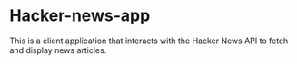 # Hacker-news-app
This is a client application that interacts with the Hacker News API to fetch and display news articles.
